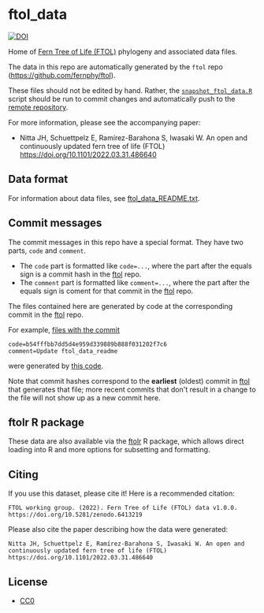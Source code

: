 # ftol_data

[![DOI](https://zenodo.org/badge/477608269.svg)](https://zenodo.org/badge/latestdoi/477608269)

Home of [Fern Tree of Life (FTOL)](https://fernphy.github.io) phylogeny and associated data files.

The data in this repo are automatically generated by the `ftol` repo (https://github.com/fernphy/ftol).

These files should not be edited by hand. Rather, the [`snapshot_ftol_data.R`](https://github.com/fernphy/ftol/blob/main/R/snapshot_ftol_data.R) script should be run to commit changes and automatically push to the [remote repository](https://github.com/fernphy/ftol_data).

For more information, please see the accompanying paper:
- Nitta JH, Schuettpelz E, Ramírez-Barahona S, Iwasaki W. An open and continuously updated fern tree of life (FTOL) https://doi.org/10.1101/2022.03.31.486640 

## Data format

For information about data files, see [ftol_data_README.txt](ftol_data_README.txt).

## Commit messages

The commit messages in this repo have a special format. They have two parts, `code` and `comment`.

- The `code` part is formatted like `code=...`, where the part after the equals sign is a commit hash in the [ftol](https://github.com/fernphy/ftol) repo.
- The `comment` part is formatted like `comment=...`, where the part after the equals sign is coment for that commit in the [ftol](https://github.com/fernphy/ftol) repo.

The files contained here are generated by code at the corresponding commit in the [ftol](https://github.com/fernphy/ftol) repo.

For example, [files with the commit](https://github.com/fernphy/ftol_data/commit/9051467d88bf606d897a799b5c1cce367fef4e42)

```
code=b54fffbb7dd5d4e959d339889b888f031202f7c6
comment=Update ftol_data_readme
```

were generated by [this code](https://github.com/fernphy/ftol/tree/b54fffbb7dd5d4e959d339889b888f031202f7c6).

Note that commit hashes correspond to the **earliest** (oldest) commit in [ftol](https://github.com/fernphy/ftol) that generates that file; more recent commits that don't result in a change to the file will not show up as a new commit here.

## ftolr R package

These data are also available via the [ftolr](https://github.com/fernphy/ftolr) R package, which allows direct loading into R and more options for subsetting and formatting.

## Citing

If you use this dataset, please cite it! Here is a recommended citation:

    FTOL working group. (2022). Fern Tree of Life (FTOL) data v1.0.0. https://doi.org/10.5281/zenodo.6413219

Please also cite the paper describing how the data were generated:

    Nitta JH, Schuettpelz E, Ramírez-Barahona S, Iwasaki W. An open and continuously updated fern tree of life (FTOL) https://doi.org/10.1101/2022.03.31.486640 

## License

- [CC0](LICENSE)
